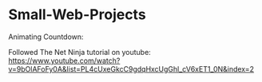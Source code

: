 # Small-Web-Projects

Animating Countdown: 

Followed The Net Ninja tutorial on youtube:
https://www.youtube.com/watch?v=9bOlAFoFy0A&list=PL4cUxeGkcC9gdqHxcUgGhl_cV6xET1_0N&index=2

